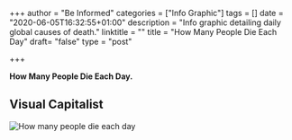 +++
author = "Be Informed"
categories = ["Info Graphic"]
tags = []
date = "2020-06-05T16:32:55+01:00"
description = "Info graphic detailing daily global causes of death."
linktitle = ""
title = "How Many People Die Each Day"
draft= "false"
type = "post"

+++

**How Many People Die Each Day.**

## Visual Capitalist

![How many people die each day](../ims/HowManyPeopleDieEachDay.jpg)
